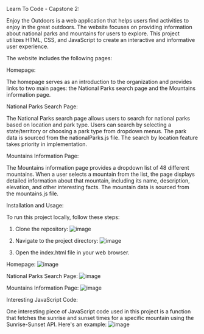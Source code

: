 Learn To Code - Capstone 2: 

Enjoy the Outdoors is a web application that helps users find activities to enjoy in the great outdoors. The website focuses on providing information about national parks and mountains for users to explore. This project utilizes HTML, CSS, and JavaScript to create an interactive and informative user experience.
 
The website includes the following pages:
 
Homepage:

The homepage serves as an introduction to the organization and provides links to two main pages: the National Parks search page and the Mountains information page.

 
National Parks Search Page:

The National Parks search page allows users to search for national parks based on location and park type. Users can search by selecting a state/territory or choosing a park type from dropdown menus. The park data is sourced from the nationalParks.js file. The search by location feature takes priority in implementation.
 
Mountains Information Page:

The Mountains information page provides a dropdown list of 48 different mountains. When a user selects a mountain from the list, the page displays detailed information about that mountain, including its name, description, elevation, and other interesting facts. The mountain data is sourced from the mountains.js file.
 
Installation and Usage:

To run this project locally, follow these steps:

1. Clone the repository:
 ![image](https://github.com/imalicx/EnjoyTheOutdoors2/assets/130395112/cbcc81f7-f8b5-47c9-a018-fb77fb8c6109)

2. Navigate to the project directory:
 ![image](https://github.com/imalicx/EnjoyTheOutdoors2/assets/130395112/712e7670-0c27-47e6-8495-28d430942224)
3. Open the index.html file in your web browser.
 
 
Homepage:
 ![image](https://github.com/imalicx/EnjoyTheOutdoors2/assets/130395112/34e0d7be-f9b4-44bc-923c-d99b05fb9c12)

National Parks Search Page:
 ![image](https://github.com/imalicx/EnjoyTheOutdoors2/assets/130395112/608cb28d-4ab5-4a36-b57e-6bb19de145cf)

Mountains Information Page:
 ![image](https://github.com/imalicx/EnjoyTheOutdoors2/assets/130395112/f5f419a2-35a7-4141-b1a6-5e41da4fc0da)

 
Interesting JavaScript Code:

One interesting piece of JavaScript code used in this project is a function that fetches the sunrise and sunset times for a specific mountain using the Sunrise-Sunset API. Here's an example:
![image](https://github.com/imalicx/EnjoyTheOutdoors2/assets/130395112/ca47755c-3d44-41d1-8f8f-d6ac832460fc)
